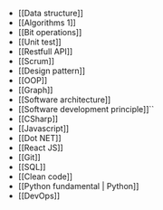 - [[Data structure]]
- [[Algorithms 1]]
- [[Bit operations]]
- [[Unit test]]
- [[Restfull API]]
- [[Scrum]]
- [[Design pattern]]
- [[OOP]]
- [[Graph]]
- [[Software architecture]]
- [[Software development principle]]``
- [[CSharp]]
- [[Javascript]]
- [[Dot NET]]
- [[React JS]]
- [[Git]]
- [[SQL]]
- [[Clean code]]
- [[Python fundamental | Python]]
- [[DevOps]]